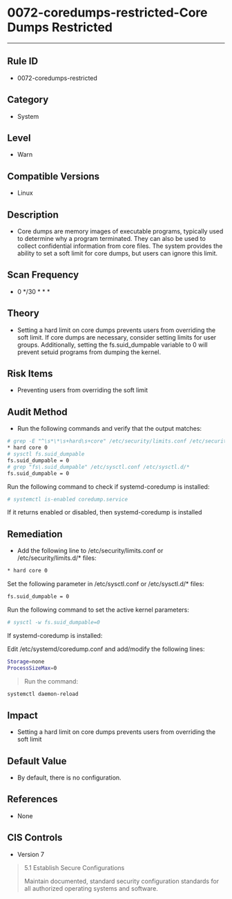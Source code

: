# 0072-coredumps-restricted-Core Dumps Restricted
---

## Rule ID

- 0072-coredumps-restricted


## Category

- System


## Level

- Warn


## Compatible Versions

- Linux




## Description


- Core dumps are memory images of executable programs, typically used to determine why a program terminated. They can also be used to collect confidential information from core files. The system provides the ability to set a soft limit for core dumps, but users can ignore this limit.



## Scan Frequency
- 0 */30 * * *

## Theory


- Setting a hard limit on core dumps prevents users from overriding the soft limit. If core dumps are necessary, consider setting limits for user groups. Additionally, setting the fs.suid_dumpable variable to 0 will prevent setuid programs from dumping the kernel.
>






## Risk Items


- Preventing users from overriding the soft limit



## Audit Method
- Run the following commands and verify that the output matches:

```bash
# grep -E "^\s*\*\s+hard\s+core" /etc/security/limits.conf /etc/security/limits.d/*
* hard core 0
# sysctl fs.suid_dumpable
fs.suid_dumpable = 0
# grep "fs\.suid_dumpable" /etc/sysctl.conf /etc/sysctl.d/*
fs.suid_dumpable = 0
```

Run the following command to check if systemd-coredump is installed:

``` bash
# systemctl is-enabled coredump.service
```

If it returns enabled or disabled, then systemd-coredump is installed



## Remediation
- Add the following line to /etc/security/limits.conf or /etc/security/limits.d/* files:

``` bash
* hard core 0
```
Set the following parameter in /etc/sysctl.conf or /etc/sysctl.d/* files:
>

``` bash
fs.suid_dumpable = 0
```
Run the following command to set the active kernel parameters:
>

``` bash
# sysctl -w fs.suid_dumpable=0
```
If systemd-coredump is installed:
>
Edit /etc/systemd/coredump.conf and add/modify the following lines:

``` bash
Storage=none
ProcessSizeMax=0
```

> Run the command:

``` bash
systemctl daemon-reload
```



## Impact


- Setting a hard limit on core dumps prevents users from overriding the soft limit




## Default Value


- By default, there is no configuration.




## References


- None



## CIS Controls


- Version 7
>   5.1 Establish Secure Configurations 
>
>   Maintain documented, standard security configuration standards for all authorized operating systems and software.
